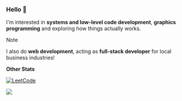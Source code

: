 ### Hello 👋
<!--
[![Gmail](https://img.shields.io/badge/Gmail-D14836?style=for-the-badge&logo=gmail&logoColor=white)](mailto:imfireclouu@gmail.com)
[![Telegram](https://img.shields.io/badge/Telegram-2CA5E0?style=for-the-badge&logo=telegram&logoColor=white)](https://t.me/fireclouu)
[![Discord](https://img.shields.io/badge/Discord-%235865F2.svg?style=for-the-badge&logo=discord&logoColor=white)](https://discord.com/invite/eYFEUEq3)-->

I'm interested in **systems and low-level code development**, **graphics programming** and exploring how things actually works.
> [!NOTE]
> I also do **web development**, acting as **full-stack developer** for local business industries!

<!--
**Stacks**

[![Stack](https://skillicons.dev/icons?i=java,c,cpp,cs,bash,python,unity,html,css,js,php,nodejs,spring,jquery,bootstrap,mysql,sqlite,firebase&perline=5)](https://skillicons.dev)

**Tooling**

[![tools](https://skillicons.dev/icons?i=neovim,androidstudio,vscode,visualstudio,postman&perline=5)](https://skillicons.dev)

<a href="#"><img alt="separator" height="0" width="100%" src="https://wallpapers.com/images/hd/violet-pink-gradient-color-palette-dfw9va4jo1i2m507.jpg" /></a>
-->
**Other Stats**

[![LeetCode](https://img.shields.io/badge/LeetCode-000000?style=for-the-badge&logo=LeetCode&logoColor=#d16c06)](https://leetcode.com/u/fireclouu)

<a href="#"><img src="https://komarev.com/ghpvc/?username=fireclouu&style=for-the-badge&base=0" /></a>
